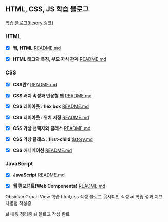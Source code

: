 ## HTML, CSS, JS 학습 블로그 


[학습 블로그(titsory 링크)](https://ohjungho.tistory.com/)

### HTML
- [x] **웹, HTML** [README.md](https://github.com/dhwjdgh1122/front-end/blob/main/html01/html-web.md)
- [x] **HTML 태그와 특징, 부모 자식 관계** [README.md](https://github.com/dhwjdgh1122/front-end/blob/main/html02/html-tag-features.md)


### CSS
- [x] **CSS란?** [README.md](https://github.com/dhwjdgh1122/front-end/blob/main/CSS07/CSS.md)
- [X] **CSS 배치 속성과 반응형 웹** [README.md](https://github.com/dhwjdgh1122/front-end/blob/main/CSS08/css8.1/CSS.md)
- [x] **CSS 레이아웃 : flex box** [README.md](https://github.com/dhwjdgh1122/front-end/blob/main/CSS08/css8.2/CSS.md)
- [x] **CSS 레이아웃 : 위치 지정** [README.md](https://github.com/dhwjdgh1122/front-end/blob/main/CSS08/css8.3/css.md)
- [x] **CSS 가상 선택자와 클래스** [README.md](https://github.com/dhwjdgh1122/front-end/blob/main/CSS08/css8.4/css.md)
- [x] **CSS 가상 클래스 : first-child** [tistory.md](https://ohjungho.tistory.com/20)  
- [x] **CSS 애니메이션** [README.md](https://github.com/dhwjdgh1122/front-end/blob/main/CSS08/css8.5/css.md)  


### JavaScript

- [x] **JavaScript** [README.md](https://github.com/dhwjdgh1122/front-end/blob/main/JavaScript/02.js/js.md) 
- [x] **웹 컴포넌트(Web Components)** [README.md](https://github.com/dhwjdgh1122/front-end/blob/main/JavaScript/01.js/js.md)


Obsidian Grpah View 학습 
html,css 작성
블로그 옵시디언 작성
ai 학습 성과 지표 차별점 작성중

ai 내용 정리중
ai 블로그 작성 완료